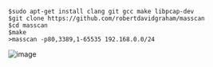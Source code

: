 	$sudo apt-get install clang git gcc make libpcap-dev
	$git clone https://github.com/robertdavidgraham/masscan
	$cd masscan
	$make 
	>masscan -p80,3389,1-65535 192.168.0.0/24
![image](/assets/Pentest_Note/master/img/322.png)

